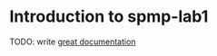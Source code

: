 # Introduction to spmp-lab1

TODO: write [great documentation](http://jacobian.org/writing/what-to-write/)
